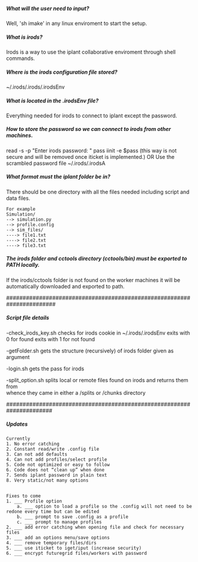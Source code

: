 <h5>What will the user need to input?</h5>
	Well, 'sh imake' in any linux enviroment to start the setup.

<h5>What is irods?</h5>
	Irods is a way to use the iplant collaborative enviroment through shell commands.

<h5>Where is the irods configuration file stored?</h5>
	~/.irods/.irods/.irodsEnv

<h5>What is located in the .irodsEnv file?</h5>
	Everything needed for irods to connect to iplant except the password.

<h5>How to store the password so we can connect to irods from other machines.</h5>
	read -s -p "Enter irods password: " pass
	iinit -e $pass  
	(this way is not secure and will be removed once iticket is implemented.)
	OR  
	Use the scrambled password file ~/.irods/.irodsA  

<h5>What format must the iplant folder be in?</h5>
	There should be one directory with all the files needed including script and data files.  
	  
	For example  
	Simulation/  
	--> simulation.py
	--> profile.config  
	--> sim_files/
	----> file1.txt
	----> file2.txt
	----> file3.txt

<h5>The irods folder and cctools directory (cctools/bin) must be exported to PATH locally.</h5>
	If the irods/cctools folder is not found on the worker machines it will be automatically downloaded and exported to path.


#######################################################################
<h5>Script file details</h5>
-check_irods_key.sh
	checks for irods cookie in ~/.irods/.irodsEnv
	exits with 0 for found
	exits with 1 for not found

-getFolder.sh
	gets the structure (recursively) of irods folder given as argument

-login.sh
	gets the pass for irods

-split_option.sh
	splits local or remote files found on irods and returns them from 	
	whence they came in either a /splits or /chunks directory
	
	
######################################################################
<h5>Updates</h5>  
	
	Currently  
	1. No error catching  
	2. Constant read/write .config file  
	3. Can not add defaults  
	4. Can not add profiles/select profile  
	5. Code not optimized or easy to follow  
	6. Code does not “clean up” when done  
	7. Sends iplant password in plain text  
	8. Very static/not many options  
	  
	  
	Fixes to come  
	1. ___ Profile option  
		a. ___ option to load a profile so the .config will not need to be redone every time but can be edited  
		b. ___ prompt to save .config as a profile  
		c. ___ prompt to manage profiles  
	2. ___ add error catching when opening file and check for necessary files  
	3. ___ add an options menu/save options  
	4. ___ remove temporary files/dirs  
	5. ___ use iticket to iget/iput (increase security)  
	6. ___ encrypt futuregrid files/workers with password  
	  

